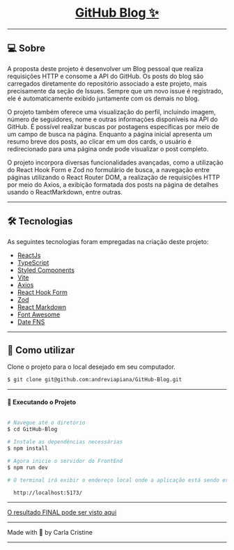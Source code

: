 <p align="center">
  <h1 align="center"><a href="https://github-blog-ccszanin.vercel.app/">GitHub Blog ✨ </a></h1>
</p>


___

## 💻 Sobre
A proposta deste projeto é desenvolver um Blog pessoal que realiza requisições HTTP e consome a API do GitHub. Os posts do blog são carregados diretamente do repositório associado a este projeto, mais precisamente da seção de Issues. Sempre que um novo issue é registrado, ele é automaticamente exibido juntamente com os demais no blog.

O projeto também oferece uma visualização do perfil, incluindo imagem, número de seguidores, nome e outras informações disponíveis na API do GitHub. É possível realizar buscas por postagens específicas por meio de um campo de busca na página. Enquanto a página inicial apresenta um resumo breve dos posts, ao clicar em um dos cards, o usuário é redirecionado para uma página onde pode visualizar o post completo.

O projeto incorpora diversas funcionalidades avançadas, como a utilização do React Hook Form e Zod no formulário de busca, a navegação entre páginas utilizando o React Router DOM, a realização de requisições HTTP por meio do Axios, a exibição formatada dos posts na página de detalhes usando o ReactMarkdown, entre outras.


___

## 🛠 Tecnologias

As seguintes tecnologias foram empregadas na criação deste projeto:

- [ReactJs](https://reactjs.org)
- [TypeScript](https://www.typescriptlang.org/)
- [Styled Components](https://styled-components.com/)
- [Vite](https://vitejs.dev/)
- [Axios](https://axios-http.com/ptbr/docs/intro)
- [React Hook Form](https://react-hook-form.com/)
- [Zod](https://zod.dev/)
- [React Markdown](https://github.com/remarkjs/react-markdown)
- [Font Awesome](https://fontawesome.com/)
- [Date FNS](https://date-fns.org/)

___

## 🚀 Como utilizar

Clone o projeto para o local desejado em seu computador.

```bash
$ git clone git@github.com:andreviapiana/GitHub-Blog.git
```
___

#### 🚧 Executando o Projeto
```bash

# Navegue até o diretório
$ cd GitHub-Blog

# Instale as dependências necessárias
$ npm install

# Agora inicie o servidor do FrontEnd
$ npm run dev

# O terminal irá exibir o endereço local onde a aplicação está sendo executada. Basta digitar o mesmo endereço em seu navegador preferido. O endereço usado na criação do projeto foi este:

  http://localhost:5173/
```

___


[O resultado FINAL pode ser visto aqui](https://github-blog-ccszanin.vercel.app/)

___


Made with 🩷 by Carla Cristine

---

